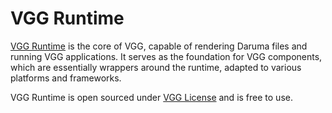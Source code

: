 # VGG Runtime

[VGG Runtime](https://github.com/verygoodgraphics/vgg_runtime) is the core of
VGG, capable of rendering Daruma files and running VGG applications. It serves
as the foundation for VGG components, which are essentially wrappers around the
runtime, adapted to various platforms and frameworks.

VGG Runtime is open sourced under [VGG
License](https://verygoodgraphics.com/licenses/LICENSE-1.0) and is free to use.
